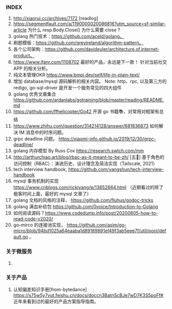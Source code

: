 ### INDEX 

1. http://xiaorui.cc/archives/7172 [readlog]
2. https://segmentfault.com/a/1190000020086816?utm_source=sf-similar-article
为什么 resp.Body.Close() 为什么需要 close ?
3. golang 热门技术：https://github.com/aceld/golang。
4. 刷题模板：https://github.com/greyireland/algorithm-pattern。
5. 各个公司架构：https://github.com/davideuler/architecture.of.internet-product。
6. https://www.ifanr.com/1108702 最好的产品，永远是下一款！ 针对当前社交 APP 的相关分析。
7. 纯文本管理OKR  https://www.bmpi.dev/self/life-in-plain-text/ 
8. 增加 database/mysql 源码解析的相关内容。
Note: http、rpc, 以及第三方的 redigo, go-sql-driver 是开发一个服务常见的四大组件
9. golang 优秀文章集合 https://github.com/ardanlabs/gotraining/blob/master/reading/README.md
10. https://github.com/ffhelicopter/Go42 开源 go 书籍📚，对常用对框架有总结
11. https://www.zhihu.com/question/314214128/answer/681836873 如何解决 IM 消息中的时序问题。
12. grpc deadline 问题。 https://xiaomi-info.github.io/2019/12/30/grpc-deadline/
13. golang 内存模型 By Russ Cox https://research.swtch.com/mm
14. http://arthurchiao.art/blog/rbac-as-it-meant-to-be-zh/ [五🌟]
基于角色的访问控制（RBAC）：演进历史、设计理念及简洁实现（Tailscale, 2021）
15. tech interview handbook, https://github.com/yangshun/tech-interview-handbook
16. mysql 事务机制的实现 https://www.cnblogs.com/rickiyang/p/13652664.html 
（近期看过的除了极客时间上面，最好的 mysql 文章了）
17. golang 文档的风格的注释， https://github.com/fluhus/godoc-tricks
18. golang 满血补给包 https://github.com/0voice/Introduction-to-Golang 
19. 如何阅读源码？https://www.codedump.info/post/20200605-how-to-read-code-v2020/
20. go-mirco 的连接池实现， https://github.com/asim/go-micro/blob/94bd1025a64eaaba1d89189891ef49f3ab5eee7f/util/pool/default.go 。 

### 关于微服务
1.  

### 关于产品
1. 认知偏差知识手册[from-bytedance] https://s75w5y7vut.feishu.cn/docs/doccn3BatnScBJe7wD7K3S5poFf#
近年来看到过的最好的产品方案指导指南。 
